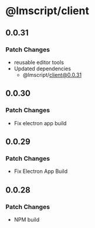 # @lmscript/client

## 0.0.31

### Patch Changes

- reusable editor tools
- Updated dependencies
  - @lmscript/client@0.0.31

## 0.0.30

### Patch Changes

- Fix electron app build

## 0.0.29

### Patch Changes

- Fix Electron App Build

## 0.0.28

### Patch Changes

- NPM build
